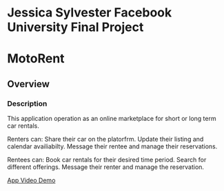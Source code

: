 Jessica Sylvester Facebook University Final Project
===

# MotoRent

## Overview
### Description
This application operation as an online marketplace for short or long term car rentals.

Renters can:
Share their car on the platorfrm.
Update their listing and calendar availiabilty.
Message their rentee and manage their reservations.

Rentees can:
Book car rentals for their desired time period.
Search for different offerings.
Message their renter and manage the reservation.

[App Video Demo](https://photos.google.com/share/AF1QipNmox_CJADbYjraar7Nojtd9nldzu7BLVRxyA7GWBUCFhOIBMXbMtzZqtFAa74asA?key=YUJNamVTX0lSZlpqNjNVYUdUbzhjSGdPdkV3dlBn)
